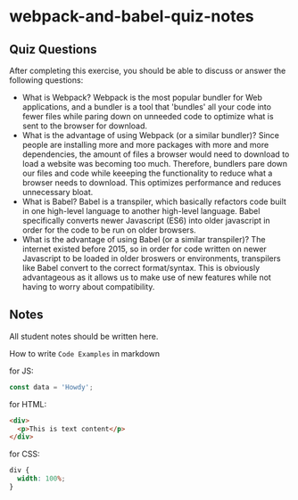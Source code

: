 # webpack-and-babel-quiz-notes

## Quiz Questions

After completing this exercise, you should be able to discuss or answer the following questions:

- What is Webpack?
  Webpack is the most popular bundler for Web applications, and a bundler is a tool that 'bundles' all your code into fewer files while paring down on unneeded code to optimize what is sent to the browser for download.
- What is the advantage of using Webpack (or a similar bundler)?
  Since people are installing more and more packages with more and more dependencies, the amount of files a browser would need to download to load a website was becoming too much. Therefore, bundlers pare down our files and code while keeeping the functionality to reduce what a browser needs to download. This optimizes performance and reduces unnecessary bloat.
- What is Babel?
  Babel is a transpiler, which basically refactors code built in one high-level language to another high-level language. Babel specifically converts newer Javascript (ES6) into older javascript in order for the code to be run on older browsers.
- What is the advantage of using Babel (or a similar transpiler)?
  The internet existed before 2015, so in order for code written on newer Javascript to be loaded in older broswers or environments, transpilers like Babel convert to the correct format/syntax. This is obviously advantageous as it allows us to make use of new features while not having to worry about compatibility.

## Notes

All student notes should be written here.

How to write `Code Examples` in markdown

for JS:

```js
const data = 'Howdy';
```

for HTML:

```html
<div>
  <p>This is text content</p>
</div>
```

for CSS:

```css
div {
  width: 100%;
}
```
